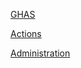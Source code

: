 [GHAS](https://learn.microsoft.com/en-us/users/githubtraining/collections/rqymc6yw8q5rey)

[Actions](https://learn.microsoft.com/en-us/collections/n5p4a5z7keznp5)

[Administration](https://learn.microsoft.com/en-us/collections/mom7u1gzjdxw03)
